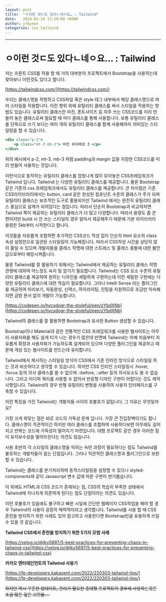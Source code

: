 ```yaml
---
layout: post
title:  "ㅇ이런 것ㄷ도 있다ㄴ네ㅇ요… : Tailwind"
date:   2024-01-24 13:10:00 +0900
author: yrbyeon
categories: css tailwind
---
```

<hr/>




# ㅇ이런 것ㄷ도 있다ㄴ네ㅇ요… : Tailwind

저는 프론트 CSS를 적용 할 때 거의 대부분의 프로젝트에서 Bootstrap을 사용하는데 찾아보니 이런것도 있다고 합니다.

[https://tailwindcss.com/](https://tailwindcss.com/)

우리는 클래스명을 작명하고 CSS파일 혹은 style 태그 내부에서 해당 클래스명으로 여러 스타일을 적용합니다. 이런 행위 외에 유틸리티 클래스를 써서 스타일을 적용하는 방법도 있습니다. 유틸리티 클래스란 마진, 폰트사이즈 등 자주 쓰는 CSS코드를 미리 만들어 놓은 클래스로써 필요할 때 마다 클래스를 통해 사용합니다. 보통 유틸리티 클래스를 단독으로 쓰기 보다는 여러 개의 유틸리티 클래스를 함께 사용해야지 의미있는 스타일링을 할 수 있습니다. 

```jsx
<div class="p-2">
	<p class="mt-3 mb-3"> 마진 위아래로 3 </p>
</div>
```

위의 예시에서 p-2, mt-3, mb-3 처럼 padding과 margin 값을 지정한 CSS코드를 미리 만들어 사용하는 것입니다.

이런식으로 동작하는 유틸리티 클래스를 엄청나게 많이 모아놓은 CSS프레임워크가 Tailwind 입니다. Tailwind 는 다양한 유틸리티 클래스를 제공합니다. 물론 Bootstrap같은 기존의 css 프레임워크에서도  유틸리티 클래스를 제공합니다. 큰 차이점은 기존 CSS라이브러리에서는 button, card 같은 완성된 컴포넌트 수준의 클래스가 주가 되며 유틸리티 클래스는 보조적인 도구로 활용되지만 Tailwind 에서는 완전히 유틸리티 클래스 중심으로 설계가 되어있다는 점입니다. 따라서 단순히 Bootstrap과 비교하자면 Tailwind 쪽이 제공하는 유틸리티 클래스가 더 많고 다양합니다. 따라서 용량도 좀 큰 편이지만 build 시 안 쓰는 스타일의 경우 알아서 제공해주기 때문에 기본 라이브러리 용량은 5kb부터 시작한다고 합니다. 

이것들을 자유롭게 조합하면 추가적인 CSS코드 작성 없이 단순히 html 요소의 class 속성 설정만으로 일관된 스타일링이 가능해집니다. 따라서 CSS작성 시간을 상당히 많이 줄일 수 있으며 개발자들을 클래스 작명에 대한 스트레스 및 클래스 충돌에 대한 불안감으로부터 해방시켜줍니다.

물론 Tailwind를 잘 활용하기 위해서는 Tailwind에서 제공하는 유틸리티 클래스 작명 관행에 대하여 어느정도 숙지 및 암기가 필요합니다. Tailwind는 CSS  요소 수준의 유틸리티 클래스를 제공하여 원하는 디자인을 세밀하게 구현하는데 이런 세밀한 구현에는 다양한 유틸리티 클래스에 대한 학습이 필요합니다. 그러나 Intelli Sense 라는 플러그인을 제공하여 미리보기, 자동완성, 신택스, 하이라이팅, 린팅을 지원하므로 조금만 익숙해지면 금방 문서 없이 개발이 가능합니다.

[https://codepen.io/hvcxdogr-the-styleful/pen/zYbdXNb](https://codepen.io/hvcxdogr-the-styleful/pen/zYbdXNb)

Tailwind의 클래스를 잘 활용하면 Bootstrap과 유사한 Button 생성할 수 있습니다.

Bootstrap이나 Material과 같은 전통적인 CSS 프레임워크를 사용한 웹사이트는 아무리 사용자화를 해도 쉽게 티가 나는 경우가 많은데 반면에 Tailwind는 아예 처음부터 자유롭게 확장과 사용자화가 가능하도록 설계되어 있으며 다양한 플러그인을 제공하고 때문에 개성 있는 웹사이트를 만드는데 유리합니다.

Tailwind에서 제시하는 스타일링 방식이 CSS에서 기존 인라인 방식으로 스타일링 하는 것과 비슷하다고 생각할 수 있습니다. 하지만 CSS 인라인 스타일링시 :hover, :focus 등의 의사 클래스를 쓸 수 없으며 ::before, ::after 등의 의사요소도 쓸 수 없습니다. 그리고 미디어 쿼리를 사용할 수 없어서 반응형 디자인 구현이 어렵다는 것도 제약사항입니다.  Tailwind의 경우 반형 유틸리티 변형을 사용하여 사용자 인터페이스를 구축할 수 있습니다.

이런 특징을 가진  Tailwind는 개발자들 사이의 호불호가 갈립니다. 그 이유는 무엇일까요? 

가장 크게 와닿는 점은 바로 코드의 가독성 문제 입니다. 가장 큰 진입장벽이기도 합니다. 클래스명이 직관적이긴 하지만 여러 클래스를 조합하여 사용하다보면 아무래도 길어지고 반복는 코드에 가독성이 떨어지기 마련입니다. 대형 프로젝트 같은 경우 이러한 점이 유지보수성을 떨어뜨린다는 의견도 많습니다. 

사용 초반의 각 스타일의 클래스명을 익히는 숙련 과정이 필요하다는 점도 Tailwind를 불호하는 개발자들이 꼽는 단점입니다. 그러나 직관적인 클래스명과 플러그인으로 보완할 수 있습니다. 

Tailwind는 클래스를 분기처리하여 동적스타일링을 설정할 수 있으나  styled-components와 같이 Javascript 변수 값에 따른 구현이 번거롭습니다. 

이 외에도 HTML과 CSS 코드가 혼재되는 점, CSS의 학습이 부족한 상태에서 Tailwind에 지나치게 의존하게 된다는 점도 단점이라는 의견도 있습니다.

이런 호불호가 있음에도 불구하고 빠른 시일에 간단한 웹페이지 CSS작업을 해야 할 경우 Tailwind의 사용이 굉장히 매력적이라고 생각합니다. Tailwind를 사용 할 때 CSS 혼란을 방지하기 위한 사례도 있어 참고하고 사용한다면 Bootstrap만큼 유용하게 쓰일 수 있을 것 같습니다.

****Tailwind CSS에서 혼란을 방지하기 위한 5가지 모범 사례****

[https://velog.io/@lky5697/5-best-practices-for-preventing-chaos-in-tailwind-css](https://velog.io/@lky5697/5-best-practices-for-preventing-chaos-in-tailwind-css)

**카카오 엔터테인먼트의 Tailwind 사용기**

[https://fe-developers.kakaoent.com/2022/220303-tailwind-tips/](https://fe-developers.kakaoent.com/2022/220303-tailwind-tips/)

~~하지만 역시 꾸준한 업데이트, 관리가 필요한 중대형 프로젝트의 경우에 사용하는것은 조금 많은 깊은 고민을….~~